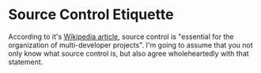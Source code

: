 Source Control Etiquette
========================

According to it's [Wikipedia article](http://en.wikipedia.org/wiki/Revision_control),
source control is "essential for the organization of multi-developer projects".
I'm going to assume that you not only know what source control is, but also agree
wholeheartedly with that statement.
